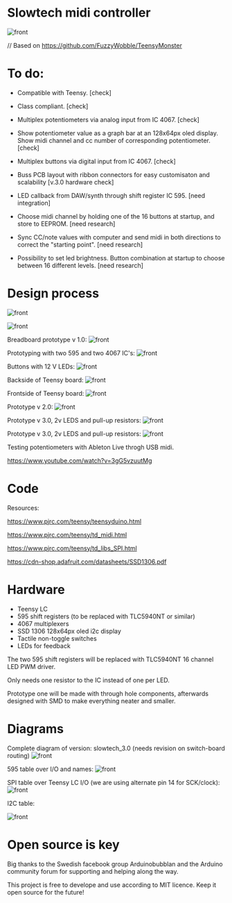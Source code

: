 # Slowtech midi controller

![front](https://github.com/Imbecillen/midi-controller-2.0/blob/master/source/Render_01.jpg)

// Based on https://github.com/FuzzyWobble/TeensyMonster


# To do:

- Compatible with Teensy. [check]

- Class compliant. [check]

- Multiplex potentiometers via analog input from IC 4067. [check]

- Show potentiometer value as a graph bar at an 128x64px oled display. Show midi channel and cc number of corresponding potentiometer. [check]

- Multiplex buttons via digital input from IC 4067. [check]

- Buss PCB layout with ribbon connectors for easy customisaton and scalability [v.3.0 hardware check]

- LED callback from DAW/synth through shift register IC 595. [need integration]

- Choose midi channel by holding one of the 16 buttons at startup, and store to EEPROM. [need research]

- Sync CC/note values with computer and send midi in both directions to correct the "starting point". [need research]

- Possibility to set led brightness. Button combination at startup to choose between 16 different levels. [need research]



# Design process

![front](https://github.com/Imbecillen/midi-controller-2.0/blob/master/source/2017-02-21%2009.27.03.jpg)

![front](https://github.com/Imbecillen/midi-controller-2.0/blob/master/source/Render.JPG)

Breadboard prototype v 1.0:
![front](https://github.com/Imbecillen/slowtech_midi_controller/blob/master/hardware/Breadboard.jpg)

Prototyping with two 595 and two 4067 IC's:
![front](https://github.com/Imbecillen/midi-controller-2.0/blob/master/hardware/designprocess/IMG_3610.JPG)

Buttons with 12 V LEDs:
![front](https://github.com/Imbecillen/midi-controller-2.0/blob/master/hardware/designprocess/IMG_3611.JPG)

Backside of Teensy board:
![front](https://github.com/Imbecillen/slowtech_midi_controller/blob/master/hardware/designprocess/IMG_3688.JPG)

Frontside of Teensy board:
![front](https://github.com/Imbecillen/slowtech_midi_controller/blob/master/hardware/designprocess/IMG_3695_1.jpg)

Prototype v 2.0:
![front](https://github.com/Imbecillen/slowtech_midi_controller/blob/master/hardware/designprocess/IMG_3693_1.jpg)

Prototype v 3.0, 2v LEDS and pull-up resistors:
![front](https://github.com/Imbecillen/slowtech_midi_controller/blob/master/hardware/designprocess/IMG_6982.JPG)

Prototype v 3.0, 2v LEDS and pull-up resistors:
![front](https://github.com/Imbecillen/slowtech_midi_controller/blob/master/hardware/designprocess/IMG_6981.JPG)

Testing potentiometers with Ableton Live throgh USB midi.

https://www.youtube.com/watch?v=3gG5vzuutMg

# Code

Resources:

https://www.pjrc.com/teensy/teensyduino.html

https://www.pjrc.com/teensy/td_midi.html

https://www.pjrc.com/teensy/td_libs_SPI.html

https://cdn-shop.adafruit.com/datasheets/SSD1306.pdf

# Hardware

- Teensy LC
- 595 shift registers (to be replaced with TLC5940NT or similar)
- 4067 multiplexers
- SSD 1306 128x64px oled i2c display
- Tactile non-toggle switches
- LEDs for feedback

The two 595 shift registers will be replaced with TLC5940NT 16 channel LED PWM driver. 

Only needs one resistor to the IC instead of one per LED.

Prototype one will be made with through hole components, afterwards designed with SMD to make everything neater and smaller.


# Diagrams


Complete diagram of version: slowtech_3.0 (needs revision on switch-board routing)
![front](https://github.com/Imbecillen/slowtech_midi_controller/blob/master/hardware/Slowtech_complete_3.0.jpg)


595 table over I/O and names:
![front](https://github.com/Imbecillen/slowtech_midi_controller/blob/master/hardware/595_tabel.png)


SPI table over Teensy LC I/O (we are using alternate pin 14 for SCK/clock): 
![front](https://github.com/Imbecillen/slowtech_midi_controller/blob/master/hardware/Teensy%20SPI.png)


I2C table:

![front](https://github.com/Imbecillen/slowtech_midi_controller/blob/master/hardware/Teensy%20i2c.png)


# Open source is key

Big thanks to the Swedish facebook group Arduinobubblan and the Arduino community forum for supporting and helping along the way.

This project is free to develope and use according to MIT licence. Keep it open source for the future!
